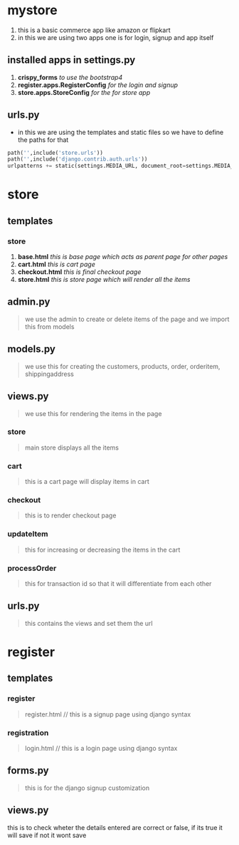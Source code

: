 # mystore
1. this is a basic commerce app like amazon or flipkart
1. in this we are using two apps one is for login, signup and app itself
## installed apps in settings.py
1. **crispy_forms**  _to use the bootstrap4_
1. **register.apps.RegisterConfig**  _for the login and signup_ 
1. **store.apps.StoreConfig**  _for the for store app_
## urls.py
- in this we are using the templates and static files so we have to define the paths for that
```python
path('',include('store.urls'))
path('',include('django.contrib.auth.urls'))
urlpatterns += static(settings.MEDIA_URL, document_root=settings.MEDIA_ROOT)
 ```
# store 
## templates
### store 
1. **base.html**  _this is base page which acts as parent page for other pages_
1. **cart.html**  _this is cart page_
1. **checkout.html**  _this is final checkout page_
1. **store.html**  _this is store page which will render all the items_
## admin.py 
>we use the admin to create or delete items of the page and we import this from models
## models.py
>we use this for creating the customers, products, order, orderitem, shippingaddress
## views.py
>we use this for rendering the items in the page
### store
>main store displays all the items
### cart
>this is a cart page will display items in cart
### checkout
>this is to render checkout page
### updateItem
>this for increasing or decreasing the items in the cart
### processOrder
>this for transaction id so that it will differentiate from each other
## urls.py 
>this contains the views and set them the url
# register
## templates
### register
>register.html // this is a signup page using django syntax
### registration
>login.html // this is a login page using django syntax
## forms.py 
>this is for the django signup customization
## views.py
this is to check wheter the details entered are correct or false, if its true it will save if not it wont save
